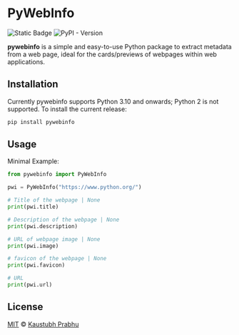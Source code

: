 # PyWebInfo

![Static Badge](https://img.shields.io/badge/python-3.10-blue?style=flat-square)
![PyPI - Version](https://img.shields.io/pypi/v/pywebinfo?style=flat-square)


**pywebinfo** is a simple and easy-to-use Python package to extract metadata from a web page, ideal for the cards/previews of webpages within web applications.


## Installation

Currently pywebinfo supports Python 3.10 and onwards; Python 2 is not supported. To install the current release:

```bash
pip install pywebinfo
```


## Usage

Minimal Example:

```python
from pywebinfo import PyWebInfo

pwi = PyWebInfo("https://www.python.org/")

# Title of the webpage | None
print(pwi.title)

# Description of the webpage | None
print(pwi.description)

# URL of webpage image | None
print(pwi.image)

# favicon of the webpage | None
print(pwi.favicon)

# URL
print(pwi.url)
```


## License

[MIT](LICENSE) © [Kaustubh Prabhu](https://github.com/kaustubhrprabhu)
